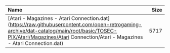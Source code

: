 |Name|Size|
|:---|---:|
|[Atari - Magazines - Atari Connection.dat](https://raw.githubusercontent.com/open-retrogaming-archive/dat-catalog/main/root/basic/TOSEC-PIX/Atari/Magazines/Atari Connection/Atari - Magazines - Atari Connection.dat)|5717|
